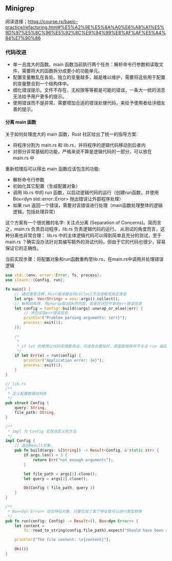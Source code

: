 ## Minigrep

阅读连接；https://course.rs/basic-practice/refactoring.html#%E5%A2%9E%E5%8A%A0%E6%A8%A1%E5%9D%97%E5%8C%96%E5%92%8C%E9%94%99%E8%AF%AF%E5%A4%84%E7%90%86

### 代码改进
- 单一且庞大的函数。main 函数当前执行两个任务：解析命令行参数和读取文件，需要将大的函数拆分成更小的功能单元。
- 配置变量散乱在各处。独立的变量越多，越是难以维护，需要将这些用于配置的变量整合到一个结构体中。
- 细化错误提示。文件不存在、无权限等等都是可能的错误，一条大一统的消息无法给予用户更多的提示。
- 使用错误而不是异常。需要增加合适的错误处理代码，来给予使用者给详细友善的提示。

#### 分离 main 函数
关于如何处理庞大的 main 函数，Rust 社区给出了统一的指导方案:
- 将程序分割为 main.rs 和 lib.rs，并将程序的逻辑代码移动到后者内
- 对部分非常基础的功能，严格来说不算是逻辑代码的一部分，可以放在 main.rs 中

重新梳理后可以得出 main 函数应该包含的功能:
- 解析命令行参数
- 初始化其它配置（生成配置对象）
- 调用 lib.rs 中的 run 函数，以启动逻辑代码的运行（创建run函数，并使用 Box\<dyn std::error::Error\> 抛出错误让外部程序处理）
- 如果 run 返回一个错误，需要对该错误进行处理（main函数处理整体的逻辑逻辑，包括处理异常）

这个方案有一个很优雅的名字: 关注点分离 (Separation of Concerns)。简而言之，main.rs 负责启动程序，lib.rs 负责逻辑代码的运行。
从测试的角度而言，这种分离也非常合理： lib.rs 中的主体逻辑代码可以得到简单且充分的测试，至于 main.rs ？确实没办法针对其编写额外的测试代码，但由于它的代码也很少，容易保证它的正确性。

当前实现步骤：将配置对象和run函数重构至lib.rs，在main.rs中调用并处理错误逻辑


```rust
use std::{env, error::Error, fs, process};
use ilearn::{Config, run};

fn main() {
    // 通过类型注释，Rust编译器会将collect方法读取成指定类型
    let args: Vec<String> = env::args().collect();
    // 解构结构体，用unwrap取出Ok的内容，或者在闭包中拿到err错误信息
    let config = Config::build(&args).unwrap_or_else(|err| {
        // 闭包读取err错误信息
        println!("Problem parsing arguments: {err}");
        process::exit(1);
    });

    /*
     *
     * if let 的使用让代码变得更简洁，可读性也更加好，原因是程序并不关注 run 返回的 Ok 值，只需要用 if let 去匹配是否存在错误即可。
     */
    if let Err(e) = run(config) {
        println!("Application error: {e}");
        process::exit(1);
    }
}
```

```rust
// lib.rs
/**
 * 定义配置数据结构体
 */
pub struct Config {
    query: String,
    file_path: String,
}

/**
 * impl 为 Config 实现自定义的方法
 */
impl Config {
    // 返回Result对象，
    pub fn build(args: &[String]) -> Result<Config, &'static str> {
        if args.len() < 3 {
            return Err("not enough arguments");
        }

        let file_path = args[1].clone();
        let query = args[2].clone();

        Ok(Config { file_path, query })
    }
}

/**
 * Box<dyn Error> 动态特征对象，只要实现了某个特征就可以进行类型转换
 */
pub fn run(config: Config) -> Result<(), Box<dyn Error>> {
    let content =
        fs::read_to_string(config.file_path).expect("Should have been able to read the file.");

    println!("The file content: \n{content}");

    Ok(())
}
```